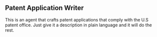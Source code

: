 ## Patent Application Writer

This is an agent that crafts patent applications that comply with the U.S patent office.
Just give it a description in plain language and it will do the rest.
